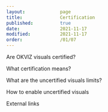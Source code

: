 ```yaml
---
layout:             page
title:              Certification
published:          true
date:               2021-11-17
modified:           2021-11-17
order:              /01/07
---
```

<todo assign="daniele">Are OKVIZ visuals certified?</todo>

<todo assign="daniele">What certification means?</todo>

<todo assign="daniele">What are the uncertified visuals limits?</todo>

<todo assign="daniele">How to enable uncertified visuals</todo>

<todo assign="daniele">External links</todo>